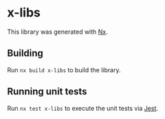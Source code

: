 # x-libs

This library was generated with [Nx](https://nx.dev).

## Building

Run `nx build x-libs` to build the library.

## Running unit tests

Run `nx test x-libs` to execute the unit tests via [Jest](https://jestjs.io).
